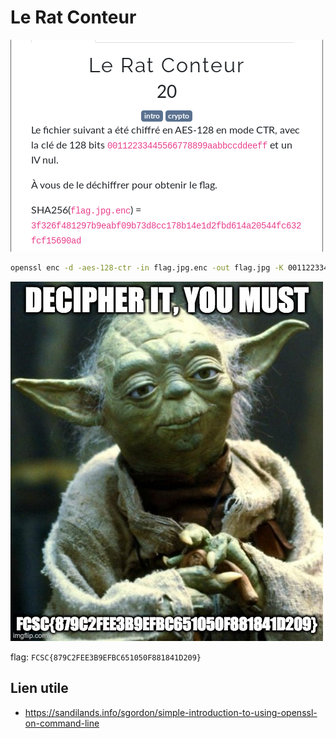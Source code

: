 # Le Rat Conteur

![enonce](images/enonce.png)

```bash
openssl enc -d -aes-128-ctr -in flag.jpg.enc -out flag.jpg -K 00112233445566778899aabbccddeeff -iv 00000000000000000000000000000
```

![flag](flag.jpg)

flag: `FCSC{879C2FEE3B9EFBC651050F881841D209}`

## Lien utile

- https://sandilands.info/sgordon/simple-introduction-to-using-openssl-on-command-line